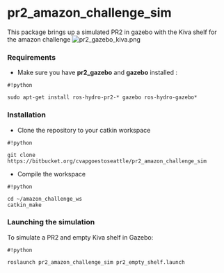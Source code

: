 # pr2_amazon_challenge_sim #

This package brings up a simulated PR2 in gazebo with the Kiva shelf for the amazon challenge
![pr2_gazebo_kiva.png](https://bitbucket.org/repo/GEndLK/images/1160564541-pr2_gazebo_kiva.png)

### Requirements ###

* Make sure you have **pr2_gazebo** and **gazebo** installed :


```
#!python

sudo apt-get install ros-hydro-pr2-* gazebo ros-hydro-gazebo*
```


### Installation ###

* Clone the repository to your catkin workspace
  
```
#!python

git clone https://bitbucket.org/cvapgoestoseattle/pr2_amazon_challenge_sim
```

* Compile the workspace

```
#!python

cd ~/amazon_challenge_ws
catkin_make
```

### Launching the simulation ###

To simulate a PR2 and empty Kiva shelf in Gazebo:

```
#!python

roslaunch pr2_amazon_challenge_sim pr2_empty_shelf.launch
```